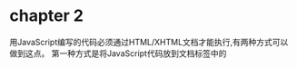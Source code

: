 # chapter 2
用JavaScript编写的代码必须通过HTML/XHTML文档才能执行,有两种方式可以做到这点。
第一种方式是将JavaScript代码放到文档<head>标签中的<script>标签之间:
一种更好的方式是把JavaScript代码存为一个扩展名为.js的独立文件。典型的作法是在文档的<head>部分放一个<script>标签， 并把它的src属性指向该文件:

但最好的做法是把<script>标签放到HTML文档的最后，</body>标签之前:

这样能使浏览器更快地加载页面

javascript不用进行类型声明

在JavaScriptd中，数组可以用关键字Array声明。

我们甚至用不着明确地表明我们是在创建数组。事实上,只需用一对方括号把各个元素的初始值括起来就可以了

可以通过在填充数组时为每个新元素明确地给出下标来改变这种默认的行为。在为新元素给
出下标时，不必局限于使用整数数字。你可以用字符串:  这样的数组叫做关联数组。

全局变量(global variable)可以在脚本中的任何位置被引用。一旦你在某个脚本里声明了一
个全局变量,就可以从这个脚本中的任何位置一包括函数内部一 引用它。 全局变量的作用城
是整个脚本。
局部变量(local variable)只存在于声明它的那个函数的内部，在那个函数的外部是无法引
用它的。局部变量的作用域仅限于某个特定的函数。

如果在某个函数中使用了var, 那个变量就将被视为一个局部变量，它只存在于这个函数的
上下文中;反之，如果没有使用var,那个变量就将被视为一-个全 局变量，如果脚本里已经存在
一一个与之同名的全局变量，这个函数就会改变那个全局变量的值。

对象(object) 是一种非常重要的数据类型，但此前我们还没有认真对待它。对象是自包含
的数据集合，包含在对象里的数据可以通过两种形式访问一属 性(property) 和方法(method):


在JavaScript里，属性和方法都使用“点"语法来访问 :

“这是我刚做好的”。JavaScript 与这种节目里的主持人颇有几分相似:它提供了一系列预先定义
好的对象，这些可以拿来就用的对象称为内建对象(native object)。

除了内建对象，还可以在JavaScript脚本里使用一些已经预先定义好的其他对象。这些对象
不是由JavaScript语言本身而是由它的运行环境提供的。具体到Web应用，这个环境就是浏览器。
由浏览器提供的预定义对象被称为宿主对象(host object)。
宿主对象包括Form、Image 和E1ement等。我们可以通过这些对象获得关于网页上表单、图像
和各种表单元素等信息。


# chapter 3

DOM
D document
O object
M model

DOM的原子是元素节点(element node)。

标签的名字就是元素的名字。文本段落元素的名字是“p”， 无序清单元素的名字是“u1”,列表项元素的名字是“11”。

属性结点用来对元素做出更具体的描述。例如，几乎所有的元素都有一个title属性，而我们可以利用这个属性对包含在元素里的东西做出准确的描述:
<p title="a gentle reminder' >Don't forget to buy this stuff. </p>

css类似JavaScript脚本，对样式的声明既可以嵌在文档的<head>部分(<sty1e>标签之间), 也可
以放在另外一个样式表文件里(参见第4章)。CSS声明元素样式的语法与JavaScrip函数的定义
语法很相似:
  
  继承(inheritance) 是CSS技术中的-项强大功能。类似于DOM, CSS也把文档的内容视
为一棵节点树。节点树上的各个元素将继承其父元素的样式属性。

为了把某-一个或某几个元素与其他元素区别开来，需要使用class属性或id属性。

有3种DOM方法可获取元素节点，分别是通过元素ID、通过标签名字和通过类名字来获取。


例如，如果想改变某个input元素的value属性，可以这样:
element.value = "the new value"
这与下面这条语句的效果是等价的:
element . setAttribute("value", " the new value");








